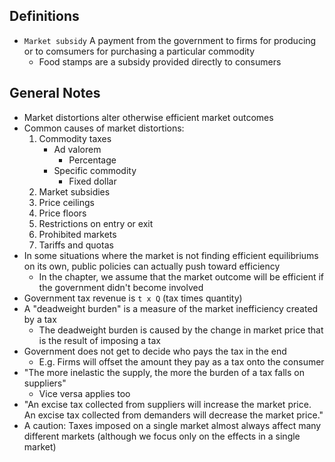 ## Definitions
- `Market subsidy` A payment from the government to firms for producing or to comsumers for purchasing a particular commodity
	- Food stamps are a subsidy provided directly to consumers

## General Notes
- Market distortions alter otherwise efficient market outcomes
- Common causes of market distortions:
	1. Commodity taxes
		- Ad valorem
			- Percentage
		- Specific commodity
			- Fixed dollar
	1. Market subsidies
	1. Price ceilings
	1. Price floors
	1. Restrictions on entry or exit
	1. Prohibited markets
	1. Tariffs and quotas
- In some situations where the market is not finding efficient equilibriums on its own, public policies can actually push toward efficiency
	- In the chapter, we assume that the market outcome will be efficient if the government didn't become involved
- Government tax revenue is `t x Q` (tax times quantity)
- A "deadweight burden" is a measure of the market inefficiency created by a tax
	- The deadweight burden is caused by the change in market price that is the result of imposing a tax
- Government does not get to decide who pays the tax in the end
	- E.g. Firms will offset the amount they pay as a tax onto the consumer
- "The more inelastic the supply, the more the burden of a tax falls on suppliers"
	- Vice versa applies too
- "An excise tax collected from suppliers will increase the market price. An excise tax collected from demanders will decrease the market price."
- A caution: Taxes imposed on a single market almost always affect many different markets (although we focus only on the effects in a single market)
